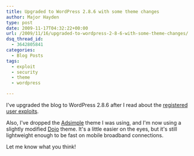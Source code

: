 ```yaml
---
title: Upgraded to WordPress 2.8.6 with some theme changes
author: Major Hayden
type: post
date: 2009-11-17T04:32:22+00:00
url: /2009/11/16/upgraded-to-wordpress-2-8-6-with-some-theme-changes/
dsq_thread_id:
  - 3642805841
categories:
  - Blog Posts
tags:
  - exploit
  - security
  - theme
  - wordpress

---
```

I've upgraded the blog to WordPress 2.8.6 after I read about the [registered user exploits][1].

Also, I've dropped the [Adsimple][2] theme I was using, and I'm now using a slightly modified [Dojo][3] theme. It's a little easier on the eyes, but it's still lightweight enough to be fast on mobile broadband connections.

Let me know what you think!

 [1]: http://wordpress.org/development/2009/11/wordpress-2-8-6-security-release/
 [2]: http://wordpress.org/extend/themes/adsimple
 [3]: http://spaceninja.com/dojo/

